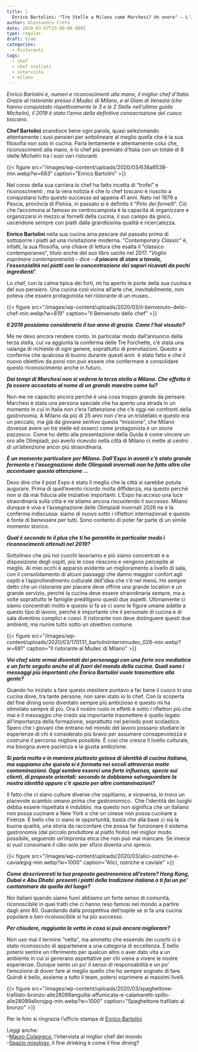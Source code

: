 ```yaml
---
title: |
  Enrico Bartolini: "Tre Stelle a Milano come Marchesi? Un onore" – L'intervista
author: Alessandro Creta
date: 2020-03-07T23:00:00.000Z
type: regular
draft: true
categories:
  - Ristoranti
tags:
  - chef
  - chef stellati
  - intervista
  - milano
---
```


*Enrico Bartolini è, numeri e riconoscimenti alla mano, il miglior chef d’Italia. Grazie al ristorante presso il Mudec di Milano, e al Glam di Venezia (che hanno conquistato rispettivamente le 3 e le 2 Stelle nell’ultima guida Michelin), il 2019 è stato l’anno della definitiva consacrazione del cuoco toscano*.

**Chef Bartolini** scandisce bene ogni parola, quasi selezionando attentamente i suoi pensieri per sottolineare al meglio quella che è la sua filosofia non solo in cucina. Parla lentamente e attentamente colui che, riconoscimenti alla mano, è lo chef più premiato d’Italia con un totale di 8 stelle Michelin tra i suoi vari ristoranti.

{{\< figure src="/images/wp-content/uploads/2020/03/638a6538-min.webp?w=683" caption="Enrico Bartolini" >}}

Nel corso della sua carriera lo chef ha fatto incetta di “trofei” e riconoscimenti , ma la vera notizia è che lo chef toscano è riuscito a conquistarsi tutto questo successo ad appena 41 anni. Nato nel 1979 a Pescia, provincia di Pistoia, in passato si è definito il “*Pirlo dei fornelli*”. Ciò che l’accomuna al famoso ex centrocampista è la capacità di organizzare e organizzarsi in mezzo ai fornelli della cucina, il suo campo da gioco, uscendone sempre con piatti dalla grandissima qualità e ricercatezza.

**Enrico Bartolini** nella sua cucina ama pescare dal passato prima di sottoporre i piatti ad una rivisitazione moderna. “*Contemporary Classic*” è, infatti, la sua filosofia, una chiave di lettura che esalta il “classico contemporaneo”, titolo anche del suo libro uscito nel 2017. “*Voglio esprimere contemporaneità* – dice – ***il piacere di stare a tavola, l’essenzialità nei piatti con la concentrazione dei sapori ricavati da pochi ingredienti***”.

Lo chef, con la calma tipica dei forti, mi ha aperto le porte della sua cucina e del suo pensiero. Una cucina così vicina all’arte che, inevitabilmente, non poteva che essere protagonista nel ristorante di un museo..

{{\< figure src="/images/wp-content/uploads/2020/03/il-benvenuto-dello-chef-min.webp?w=819" caption="Il Benvenuto dello chef" >}}

***Il 2019 possiamo considerarlo il tuo anno di grazia. Come l’hai vissuto?***

Me ne devo ancora rendere conto. In particolar modo dall’annuncio della terza stella, cui va aggiunta la conferma delle Tre Forchette, c’è stata una valanga di richieste di ogni genere, soprattutto di prenotazioni. Questo a conferma che qualcosa di buono durante questi anni  è stato fatto e che il nuovo obiettivo da porsi non può essere che confermare e consolidare questo riconoscimento anche in futuro.

***Dai tempi di Marchesi non si vedeva la terza stella a Milano. Che effetto ti fa essere accostato al nome di un grande maestro come lui?***

Non me ne capacito ancora perché è una cosa troppo grande da pensare. Marchesi è stata una persona speciale che ha aperto una strada in un momento in cui in Italia non c’era l’attenzione che c’è oggi nei confronti della gastronomia. A Milano da più di 25 anni non c’era un tristellato e questo era un peccato, ma già da giovane sentivo questa “missione”, che Milano dovesse avere un tre stelle ed esserci come protagonista è un onore pazzesco. Come ho detto alla presentazione della Guida è come vincere un oro alle Olimpiadi, poi averlo ricevuto nella città di Milano ci mette al centro di un’attenzione ancor più straordinaria.

***È un momento particolare per Milano. Dall’Expo in avanti c’è stato grande fermento e l’assegnazione delle Olimpiadi invernali non ha fatto altro che accentuare questa attenzione …***

Devo dire che il post Expo è stato il meglio che la città si sarebbe potuta augurare. Prima di quell’evento ricordo molta diffidenza, ma questo perché non si dà mai fiducia alle iniziative importanti. L’Expo ha acceso una luce straordinaria sulla città e ne stiamo ancora riscuotendo il successo. Milano dunque è viva e l’assegnazione delle Olimpiadi invernali 2026 ne è la conferma indiscussa: siamo di nuovo sotto i riflettori internazionali e questo è fonte di benessere per tutti. Sono contento di poter far parte di un simile momento storico.

***Qual è secondo te il plus che ti ha garantito in particolar modo i riconoscimenti ottenuti nel 2019?***

Sottolineo che più noi cuochi lavoriamo e più siamo concentrati e a disposizione degli ospiti, più le cose riescono e vengono percepite al meglio. Ai miei occhi è apparso evidente un miglioramento a livello di sala, con il consolidamento di alcuni passaggi che danno maggior confort agli ospiti e l’approfondimento culturale dell’idea che c’è nel menù. Ho sempre detto che un ristorante per piacere deve offrire una grande location e un grande servizio, perché la cucina deve essere straordinaria sempre, ma a volte soprattutto le famiglie prediligono questi due aspetti. Ultimamente ci siamo concentrati molto e questo si fa se ci sono le figure umane adatte a questo tipo di lavoro, perché è importante che il personale di cucina e di sala diventino complici e coesi. Il ristorante non deve distinguere questi due ambienti, ma riunire tutto sotto un obiettivo comune.  

{{\< figure src="/images/wp-content/uploads/2020/03/170131\_bartoliniinternimudec\_026-min.webp?w=681" caption="Il ristorante al Mudec di Milano" >}}

***Voi chef siete ormai diventati dei personaggi con una forte eco mediatica e un forte seguito anche al di fuori del mondo della cucina. Quali sono i messaggi più importanti che Enrico Bartolini vuole trasmettere alla gente?***

Quando ho iniziato a fare questo mestiere puntavo a far bene il cuoco in una cucina dove, tra tante persone, non sarei stato io lo chef. Con la scoperta del fine dining sono diventato sempre più ambizioso e questo mi ha stimolato sempre di più. Ora il nostro ruolo in effetti è sotto i riflettori più che mai e il messaggio che credo sia importante trasmettere è quello legato all’importanza della formazione, soprattutto nel periodo post scolastico. Spero che i giovani che entrano nel mondo del lavoro possano studiare le esperienze di chi è considerato più bravo per assumere consapevolezza e costruirsi il percorso migliore possibile. È così che cresce il livello culturale, ma bisogna avere pazienza e la giusta ambizione.

***Si parla molto e in maniera piuttosto gelosa di identità di cucina italiana, ma sappiamo che questa si è formata nei secoli attraverso molte contaminazioni. Oggi sembra esserci una forte influenza, specie sui clienti, di proposte orientali: secondo te dobbiamo salvaguardare la nostra identità oppure c’è spazio per altre contaminazioni?***

Il fatto che ci siano culture diverse che ospitiamo, e viceversa, lo trovo un piacevole scambio umano prima che gastronomico.  Che l’identità dei luoghi debba essere rispettata è indubbio, ma questo non significa che un italiano non possa cucinare a New York o che un cinese non possa cucinare a Firenze. È bello che ci siano le opportunità, basta che alla base ci sia la buona qualità, una storia da raccontare che possa far funzionare il sistema gastronomia (dal piccolo produttore al piatto finito) nel miglior modo possibile, seguendo un’impronta etica che non può mai mancare. Se invece si vuol consumare il cibo solo per sfizio diventa uno spreco.

{{\< figure src="/images/wp-content/uploads/2020/03/alici-ostriche-e-cavialejpg-min.webp?w=1000" caption="Alici, ostriche e caviale" >}}

***Come descriveresti la tua proposta gastronomica all’estero? Hong Kong, Dubai e Abu Dhabi: presenti i piatti della tradizione italiana o ti fai un po’ contaminare da quella del luogo?***

Noi italiani quando siamo fuori abbiamo un forte senso di comunità, riconoscibile in quei tratti che ci hanno reso famosi nel mondo a partire dagli anni 80. Guardando dalla prospettiva dell’ospite se si fa una cucina popolare e ben riconoscibile si ha più successo.

***Per chiudere, raggiunta la vetta in cosa si può ancora migliorare?***

Non uso mai il termine “vetta”, ma ammetto che essendo dei cuochi ci è stato riconosciuto di appartenere a una categoria di eccellenza. È bello potersi sentire un riferimento per qualcun altro o aver dato vita a un ambiente in cui si generano aspettative per chi viene a vivere le nostre esperienze. Dunque sento un po’ il senso di responsabilità e un po’ l’emozione di dover fare al meglio quello che ho sempre sognato di fare. Quindi è bello, assieme a tutto il team, potersi esprimere ai massimi livelli. 

{{\< figure src="/images/wp-content/uploads/2020/03/spaghettone-trafilato-bronzo-alle28099anguilla-affumicata-e-calamaretti-spillo-alle28099allorojpg-min.webp?w=1000" caption="Spaghettone trafilato al bronzo" >}}

Per le foto si ringrazia l’ufficio stampa di <a rel="noreferrer noopener" aria-label="Enrico Bartolini (apre in una nuova scheda)" href="https://www.enricobartolini.net/" target="_blank">Enrico Bartolini</a>

Leggi anche:\
–<a rel="noreferrer noopener" aria-label="Mauro Colagreco (apre in una nuova scheda)" href="https://aleepepe.com/2020/02/09/mauro-colagreco-mirazur-intervista/" target="_blank">Mauro Colagreco</a>, l’intervista al miglior chef del mondo\
–<a href="https://aleepepe.com/2020/02/23/fine-drinking-come-fine-dining/" target="_blank" rel="noreferrer noopener" aria-label="Spazio mixology, (apre in una nuova scheda)">Spazio mixology,</a> il fine drinking è come il fine dining?

